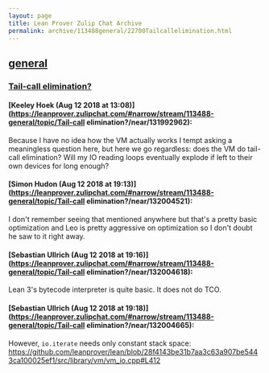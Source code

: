 ```yaml
---
layout: page
title: Lean Prover Zulip Chat Archive 
permalink: archive/113488general/22700Tailcallelimination.html
---
```


## [general](index.html)
### [Tail-call elimination?](22700Tailcallelimination.html)

#### [Keeley Hoek (Aug 12 2018 at 13:08)](https://leanprover.zulipchat.com/#narrow/stream/113488-general/topic/Tail-call elimination?/near/131992962):
Because I have no idea how the VM actually works I tempt asking a meaningless question here, but here we go regardless: does the VM do tail-call elimination? Will my IO reading loops eventually explode if left to their own devices for long enough?

#### [Simon Hudon (Aug 12 2018 at 19:13)](https://leanprover.zulipchat.com/#narrow/stream/113488-general/topic/Tail-call elimination?/near/132004521):
I don't remember seeing that mentioned anywhere but that's a pretty basic optimization and Leo is pretty aggressive on optimization so I don't doubt he saw to it right away.

#### [Sebastian Ullrich (Aug 12 2018 at 19:16)](https://leanprover.zulipchat.com/#narrow/stream/113488-general/topic/Tail-call elimination?/near/132004618):
Lean 3's bytecode interpreter is quite basic. It does not do TCO.

#### [Sebastian Ullrich (Aug 12 2018 at 19:18)](https://leanprover.zulipchat.com/#narrow/stream/113488-general/topic/Tail-call elimination?/near/132004665):
However, `io.iterate` needs only constant stack space: https://github.com/leanprover/lean/blob/28f4143be31b7aa3c63a907be5443ca100025ef1/src/library/vm/vm_io.cpp#L412

